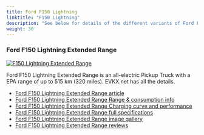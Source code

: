 ```yaml
---
title: Ford F150 Lightning
linktitle: "F150 Lightning"
description: "See below for details of the different variants of Ford F150 Lightning"
weight: 30
---
```

### Ford F150 Lightning Extended Range

<a href="f150_lightning_extended_range/"><img src="https://media.evkx.net/multimedia/models/ford/f150_lightning/f150_lightning_extended_range/main_1_st.jpg" class="img-fluid" alt="F150 Lightning Extended Range" ></a>

Ford F150 Lightning Extended Range is an all-electric Pickup Truck with a EPA range of up to 515 km (320 miles). EVKX.net has all the details. 

- [Ford F150 Lightning Extended Range article](f150_lightning_extended_range/)
- [Ford F150 Lightning Extended Range Range & consumption info](f150_lightning_extended_range/rangeandconsumption)
- [Ford F150 Lightning Extended Range Charging curve and performance](f150_lightning_extended_range/chargingcurve)
- [Ford F150 Lightning Extended Range full specifications](f150_lightning_extended_range/specifications)
- [Ford F150 Lightning Extended Range image gallery](f150_lightning_extended_range/gallery)
- [Ford F150 Lightning Extended Range reviews](f150_lightning_extended_range/reviews)

